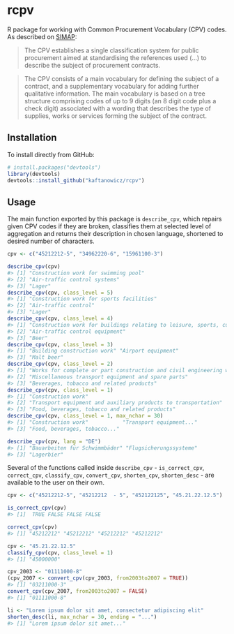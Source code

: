 
<!-- README.md is generated from README.Rmd. Please edit that file -->
rcpv
====

R package for working with Common Procurement Vocabulary (CPV) codes. As described on [SIMAP](https://simap.ted.europa.eu/cpv "information system for public procurement (fr. système d'information pour les marchés publics)"):

> The CPV establishes a single classification system for public procurement aimed at standardising the references used (...) to describe the subject of procurement contracts.

> The CPV consists of a main vocabulary for defining the subject of a contract, and a supplementary vocabulary for adding further qualitative information. The main vocabulary is based on a tree structure comprising codes of up to 9 digits (an 8 digit code plus a check digit) associated with a wording that describes the type of supplies, works or services forming the subject of the contract.

Installation
------------

To install directly from GitHub:

``` r
# install.packages("devtools")
library(devtools)
devtools::install_github("kaftanowicz/rcpv")
```

Usage
-----

The main function exported by this package is `describe_cpv`, which repairs given CPV codes if they are broken, classifies them at selected level of aggregation and returns their description in chosen language, shortened to desired number of characters.

``` r
cpv <- c("45212212-5", "34962220-6", "15961100-3")

describe_cpv(cpv)
#> [1] "Construction work for swimming pool"
#> [2] "Air-traffic control systems"        
#> [3] "Lager"
describe_cpv(cpv, class_level = 5)
#> [1] "Construction work for sports facilities"
#> [2] "Air-traffic control"                    
#> [3] "Lager"
describe_cpv(cpv, class_level = 4)
#> [1] "Construction work for buildings relating to leisure, sports, culture, lodging and restaurants"
#> [2] "Air-traffic control equipment"                                                                
#> [3] "Beer"
describe_cpv(cpv, class_level = 3)
#> [1] "Building construction work" "Airport equipment"         
#> [3] "Malt beer"
describe_cpv(cpv, class_level = 2)
#> [1] "Works for complete or part construction and civil engineering work"
#> [2] "Miscellaneous transport equipment and spare parts"                 
#> [3] "Beverages, tobacco and related products"
describe_cpv(cpv, class_level = 1)
#> [1] "Construction work"                                           
#> [2] "Transport equipment and auxiliary products to transportation"
#> [3] "Food, beverages, tobacco and related products"
describe_cpv(cpv, class_level = 1, max_nchar = 30)
#> [1] "Construction work"           "Transport equipment..."     
#> [3] "Food, beverages, tobacco..."

describe_cpv(cpv, lang = "DE")
#> [1] "Bauarbeiten für Schwimmbäder" "Flugsicherungssysteme"       
#> [3] "Lagerbier"
```

Several of the functions called inside `describe_cpv` - `is_correct_cpv`, `correct_cpv`, `classify_cpv`, `convert_cpv`, `shorten_cpv`, `shorten_desc` - are available to the user on their own.

``` r
cpv <- c("45212212-5", "45212212  - 5", "452122125", "45.21.22.12.5")

is_correct_cpv(cpv)
#> [1]  TRUE FALSE FALSE FALSE

correct_cpv(cpv)
#> [1] "45212212" "45212212" "45212212" "45212212"
```

``` r
cpv <- "45.21.22.12.5"
classify_cpv(cpv, class_level = 1)
#> [1] "45000000"
```

``` r
cpv_2003 <- "01111000-8"
(cpv_2007 <- convert_cpv(cpv_2003, from2003to2007 = TRUE))
#> [1] "03211000-3"
convert_cpv(cpv_2007, from2003to2007 = FALSE)
#> [1] "01111000-8"
```

``` r
li <- "Lorem ipsum dolor sit amet, consectetur adipiscing elit"
shorten_desc(li, max_nchar = 30, ending = "...")
#> [1] "Lorem ipsum dolor sit amet..."
```
